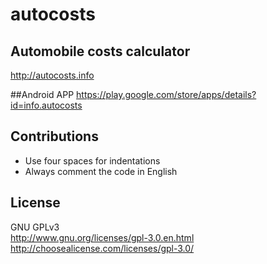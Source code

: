 autocosts
=========

## Automobile costs calculator<br>
http://autocosts.info<br>

##Android APP
https://play.google.com/store/apps/details?id=info.autocosts

## Contributions
* Use four spaces for indentations
* Always comment the code in English

## License<br>
GNU GPLv3<br>
http://www.gnu.org/licenses/gpl-3.0.en.html <br>
http://choosealicense.com/licenses/gpl-3.0/
